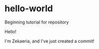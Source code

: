 # hello-world
Beginning tutorial for repository

Hello! 

I'm Zekaeria, and I've just created a commit!
